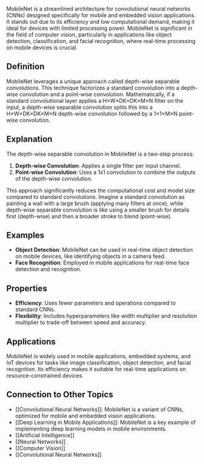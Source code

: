 MobileNet is a streamlined architecture for convolutional neural networks (CNNs) designed specifically for mobile and embedded vision applications. It stands out due to its efficiency and low computational demand, making it ideal for devices with limited processing power. MobileNet is significant in the field of computer vision, particularly in applications like object detection, classification, and facial recognition, where real-time processing on mobile devices is crucial.

## Definition

MobileNet leverages a unique approach called depth-wise separable convolutions. This technique factorizes a standard convolution into a depth-wise convolution and a point-wise convolution. Mathematically, if a standard convolutional layer applies a H×W×DK×DK×M×N filter on the input, a depth-wise separable convolution splits this into a H×W×DK×DK×M×N depth-wise convolution followed by a 1×1×M×N point-wise convolution.

## Explanation

The depth-wise separable convolution in MobileNet is a two-step process:

1. **Depth-wise Convolution**: Applies a single filter per input channel.
2. **Point-wise Convolution**: Uses a 1x1 convolution to combine the outputs of the depth-wise convolution.

This approach significantly reduces the computational cost and model size compared to standard convolutions. Imagine a standard convolution as painting a wall with a large brush (applying many filters at once), while depth-wise separable convolution is like using a smaller brush for details first (depth-wise) and then a broader stroke to blend (point-wise).

## Examples

- **Object Detection**: MobileNet can be used in real-time object detection on mobile devices, like identifying objects in a camera feed.
- **Face Recognition**: Employed in mobile applications for real-time face detection and recognition.

## Properties

- **Efficiency**: Uses fewer parameters and operations compared to standard CNNs.
- **Flexibility**: Includes hyperparameters like width multiplier and resolution multiplier to trade-off between speed and accuracy.

## Applications

MobileNet is widely used in mobile applications, embedded systems, and IoT devices for tasks like image classification, object detection, and facial recognition. Its efficiency makes it suitable for real-time applications on resource-constrained devices.

## Connection to Other Topics

- [[Convolutional Neural Networks]]: MobileNet is a variant of CNNs, optimized for mobile and embedded vision applications.
- [[Deep Learning in Mobile Applications]]: MobileNet is a key example of implementing deep learning models in mobile environments.
-  [[Artificial Intelligence]]
- [[Neural Networks]]
- [[Computer Vision]]
- [[Convolutional Neural Networks]] 